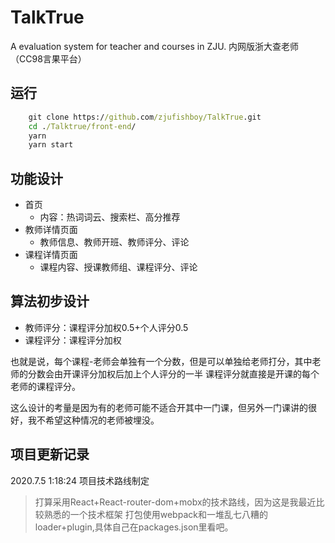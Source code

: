 # TalkTrue

A evaluation system for teacher and courses in ZJU. 内网版浙大查老师（CC98言果平台）

## 运行

```cmd
    git clone https://github.com/zjufishboy/TalkTrue.git
    cd ./Talktrue/front-end/
    yarn
    yarn start
```

## 功能设计

- 首页
  - 内容：热词词云、搜索栏、高分推荐
- 教师详情页面
  - 教师信息、教师开班、教师评分、评论
- 课程详情页面
  - 课程内容、授课教师组、课程评分、评论

## 算法初步设计

- 教师评分：课程评分加权0.5+个人评分0.5
- 课程评分：课程评分加权

也就是说，每个课程-老师会单独有一个分数，但是可以单独给老师打分，其中老师的分数会由开课评分加权后加上个人评分的一半
课程评分就直接是开课的每个老师的课程评分。

这么设计的考量是因为有的老师可能不适合开其中一门课，但另外一门课讲的很好，我不希望这种情况的老师被埋没。

## 项目更新记录

2020.7.5 1:18:24 项目技术路线制定

> 打算采用React+React-router-dom+mobx的技术路线，因为这是我最近比较熟悉的一个技术框架
> 打包使用webpack和一堆乱七八糟的loader+plugin,具体自己在packages.json里看吧。
